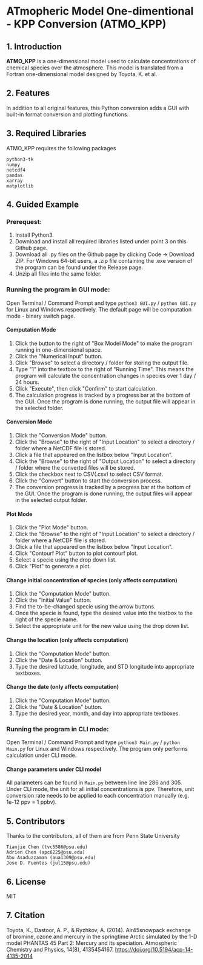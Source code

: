 
# ATmopheric Model One-dimentional - KPP Conversion (ATMO\_KPP)

## 1. Introduction

**ATMO_KPP** is a one-dimensional model used to calculate concentrations of chemical species over the atmosphere. 
This model is translated from a Fortran one-dimensional model designed by Toyota, K. et al.

## 2. Features

In addition to all original features, this Python conversion adds a GUI with built-in format conversion and 
plotting functions.

## 3. Required Libraries

ATMO\_KPP requires the following packages

    python3-tk
    numpy
    netcdf4
    pandas
    xarray
    matplotlib

## 4. Guided Example

### Prerequest: 
1. Install Python3.
2. Download and install all required libraries listed under point 3 on this Github page. 
3. Download all .py files on the Github page by clicking Code -> Download ZIP. For Windows 64-bit users, a .zip file containing the .exe version of the program can be found under the Release page. 
4. Unzip all files into the same folder. 

### Running the program in GUI mode:
Open Terminal / Command Prompt and type `python3 GUI.py` / `python GUI.py` for Linux and Windows respectively. The default page will be computation mode - binary switch page.

#### Computation Mode
1. Click the button to the right of "Box Model Mode" to make the program running in one-dimensional space.
2. Click the "Numerical Input" button.
3. Click "Browse" to select a directory / folder for storing the output file.
4. Type "1" into the textbox to the right of "Running Time". This means the program will calculate the concentration changes in species over 1 day / 24 hours.
5. Click "Execute", then click "Confirm" to start calculation.
6. The calculation progress is tracked by a progress bar at the bottom of the GUI. Once the program is done running, the output file will appear in the selected folder.

#### Conversion Mode
1. Click the "Conversion Mode" button.
2. Click the "Browse" to the right of "Input Location" to select a directory / folder where a NetCDF file is stored.
3. Click a file that appeared on the listbox below "Input Location".
4. Click the "Browse" to the right of "Output Location" to select a directory / folder where the converted files will be stored.
5. Click the checkbox next to CSV(.csv) to select CSV format.
6. Click the "Convert" button to start the conversion process.
7. The conversion progress is tracked by a progress bar at the bottom of the GUI. Once the program is done running, the output files will appear in the selected output folder.

#### Plot Mode
1. Click the "Plot Mode" button.
2. Click the "Browse" to the right of "Input Location" to select a directory / folder where a NetCDF file is stored.
3. Click a file that appeared on the listbox below "Input Location".
4. Click "Contourf Plot" button to plot contourf plot.
5. Select a specie using the drop down list.
6. Click "Plot" to generate a plot.

#### Change initial concentration of species (only affects computation)
1. Click the "Computation Mode" button.
2. Click the "Initial Value" button.
3. Find the to-be-changed specie using the arrow buttons.
4. Once the specie is found, type the desired value into the textbox to the right of the specie name.
5. Select the appropriate unit for the new value using the drop down list.

#### Change the location (only affects computation)
1. Click the "Computation Mode" button.
2. Click the "Date & Location" button.
3. Type the desired latitude, longitude, and STD longitude into appropriate textboxes.

#### Change the date (only affects computation)
1. Click the "Computation Mode" button.
2. Click the "Date & Location" button.
3. Type the desired year, month, and day into appropriate textboxes.

### Running the program in CLI mode:
Open Terminal / Command Prompt and type `python3 Main.py` / `python Main.py` for Linux and Windows respectively. The program only performs calculation under CLI mode.

#### Change parameters under CLI model
All parameters can be found in `Main.py` between line line 286 and 305. Under CLI mode, the unit for all initial concentrations is ppv. Therefore, unit conversion rate needs to be applied to each concentration manually (e.g. 1e-12 ppv = 1 ppbv).

## 5. Contributors

Thanks to the contributors, all of them are from Penn State University
    
    Tianjie Chen (tvc5586@psu.edu)
    Adrien Chen (apc6225@psu.edu)
    Abu Asaduzzaman (aua1309@psu.edu)
    Jose D. Fuentes (jul15@psu.edu)

## 6. License

MIT

## 7. Citation

Toyota, K., Dastoor, A. P., & Ryzhkov, A. (2014). Air45snowpack exchange of bromine, ozone and mercury in the springtime Arctic simulated by the 1-D model PHANTAS 45 Part 2: Mercury and its speciation. Atmospheric Chemistry and Physics, 14(8), 4135454167. https://doi.org/10.5194/acp-14-4135-2014
